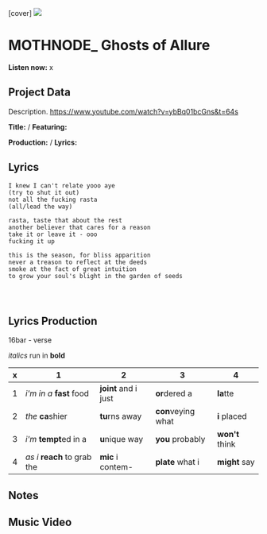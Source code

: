 [cover] ![](57175019_319474918741616_8502199518755923887_n.jpg)

# MOTHNODE_ Ghosts of Allure

**Listen now:** x

## Project Data

Description.
https://www.youtube.com/watch?v=ybBq01bcGns&t=64s


**Title:**  / **Featuring:** 

**Production:**  / **Lyrics:** 

## Lyrics

```
I knew I can't relate yooo aye
(try to shut it out)
not all the fucking rasta
(all/lead the way)

rasta, taste that about the rest
another believer that cares for a reason
take it or leave it - ooo
fucking it up

this is the season, for bliss apparition
never a treason to reflect at the deeds
smoke at the fact of great intuition
to grow your soul's blight in the garden of seeds




```

## Lyrics Production

16bar - verse

*italics* run in
**bold**

| x | 1 | 2 | 3 | 4 |
|---|---|---|---|---|
| 1 | *i'm in a* **fast** food | **joint** and i just  | **or**dered a  | **la**tte  |
| 2 | *the* **ca**shier | **tu**rns away  |  **con**veying what |  **i** placed |
| 3 | *i'm* **tempt**ed in a | **u**nique way  |  **you** probably |  **won't** think |
| 4 | *as i* **reach** to grab the |  **mic** i contem-  | **plate** what i | **might** say |

## Notes

## Music Video
